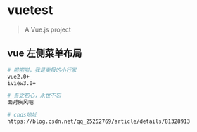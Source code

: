 # vuetest

> A Vue.js project

## vue 左侧菜单布局
``` bash
# 啦啦啦，我是卖报的小行家
vue2.0+
iview3.0+

# 吾之初心，永世不忘
面对疾风吧

# cnds地址
https://blog.csdn.net/qq_25252769/article/details/81328913
```

